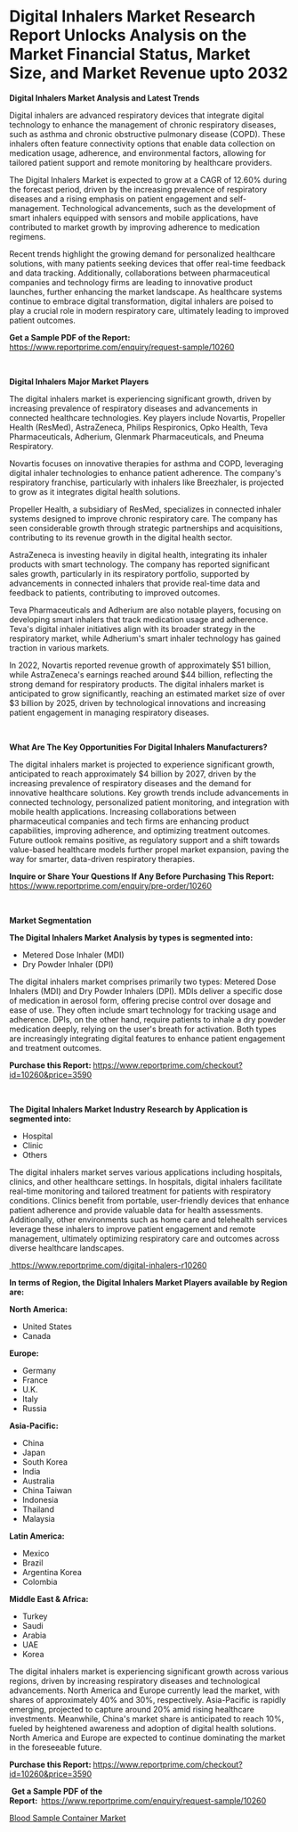 <p><h1>Digital Inhalers Market Research Report Unlocks Analysis on the Market Financial Status, Market Size, and Market Revenue upto 2032</h1></p><p><strong>Digital Inhalers Market Analysis and Latest Trends</strong></p>
<p><p>Digital inhalers are advanced respiratory devices that integrate digital technology to enhance the management of chronic respiratory diseases, such as asthma and chronic obstructive pulmonary disease (COPD). These inhalers often feature connectivity options that enable data collection on medication usage, adherence, and environmental factors, allowing for tailored patient support and remote monitoring by healthcare providers.</p><p>The Digital Inhalers Market is expected to grow at a CAGR of 12.60% during the forecast period, driven by the increasing prevalence of respiratory diseases and a rising emphasis on patient engagement and self-management. Technological advancements, such as the development of smart inhalers equipped with sensors and mobile applications, have contributed to market growth by improving adherence to medication regimens.</p><p>Recent trends highlight the growing demand for personalized healthcare solutions, with many patients seeking devices that offer real-time feedback and data tracking. Additionally, collaborations between pharmaceutical companies and technology firms are leading to innovative product launches, further enhancing the market landscape. As healthcare systems continue to embrace digital transformation, digital inhalers are poised to play a crucial role in modern respiratory care, ultimately leading to improved patient outcomes.</p></p>
<p><strong>Get a Sample PDF of the Report:&nbsp;</strong> <a href="https://www.reportprime.com/enquiry/request-sample/10260?utm_campaign=2442&utm_medium=2&utm_source=Github&utm_content=ia&utm_term=20032025&utm_id=digital-inhalers">https://www.reportprime.com/enquiry/request-sample/10260</a></p>
<p>&nbsp;</p>
<p><strong>Digital Inhalers Major Market Players</strong></p>
<p><p>The digital inhalers market is experiencing significant growth, driven by increasing prevalence of respiratory diseases and advancements in connected healthcare technologies. Key players include Novartis, Propeller Health (ResMed), AstraZeneca, Philips Respironics, Opko Health, Teva Pharmaceuticals, Adherium, Glenmark Pharmaceuticals, and Pneuma Respiratory.</p><p>Novartis focuses on innovative therapies for asthma and COPD, leveraging digital inhaler technologies to enhance patient adherence. The company's respiratory franchise, particularly with inhalers like Breezhaler, is projected to grow as it integrates digital health solutions.</p><p>Propeller Health, a subsidiary of ResMed, specializes in connected inhaler systems designed to improve chronic respiratory care. The company has seen considerable growth through strategic partnerships and acquisitions, contributing to its revenue growth in the digital health sector.</p><p>AstraZeneca is investing heavily in digital health, integrating its inhaler products with smart technology. The company has reported significant sales growth, particularly in its respiratory portfolio, supported by advancements in connected inhalers that provide real-time data and feedback to patients, contributing to improved outcomes.</p><p>Teva Pharmaceuticals and Adherium are also notable players, focusing on developing smart inhalers that track medication usage and adherence. Teva's digital inhaler initiatives align with its broader strategy in the respiratory market, while Adherium's smart inhaler technology has gained traction in various markets.</p><p>In 2022, Novartis reported revenue growth of approximately $51 billion, while AstraZeneca's earnings reached around $44 billion, reflecting the strong demand for respiratory products. The digital inhalers market is anticipated to grow significantly, reaching an estimated market size of over $3 billion by 2025, driven by technological innovations and increasing patient engagement in managing respiratory diseases.</p></p>
<p>&nbsp;</p>
<p><strong>What Are The Key Opportunities For Digital Inhalers Manufacturers?</strong></p>
<p><p>The digital inhalers market is projected to experience significant growth, anticipated to reach approximately $4 billion by 2027, driven by the increasing prevalence of respiratory diseases and the demand for innovative healthcare solutions. Key growth trends include advancements in connected technology, personalized patient monitoring, and integration with mobile health applications. Increasing collaborations between pharmaceutical companies and tech firms are enhancing product capabilities, improving adherence, and optimizing treatment outcomes. Future outlook remains positive, as regulatory support and a shift towards value-based healthcare models further propel market expansion, paving the way for smarter, data-driven respiratory therapies.</p></p>
<p><strong>Inquire or Share Your Questions If Any Before Purchasing This Report:</strong> <a href="https://www.reportprime.com/enquiry/pre-order/10260?utm_campaign=2442&utm_medium=2&utm_source=Github&utm_content=ia&utm_term=20032025&utm_id=digital-inhalers">https://www.reportprime.com/enquiry/pre-order/10260</a></p>
<p>&nbsp;</p>
<p><strong>Market Segmentation</strong></p>
<p><strong>The Digital Inhalers Market Analysis by types is segmented into:</strong></p>
<p><ul><li>Metered Dose Inhaler (MDI)</li><li>Dry Powder Inhaler (DPI)</li></ul></p>
<p><p>The digital inhalers market comprises primarily two types: Metered Dose Inhalers (MDI) and Dry Powder Inhalers (DPI). MDIs deliver a specific dose of medication in aerosol form, offering precise control over dosage and ease of use. They often include smart technology for tracking usage and adherence. DPIs, on the other hand, require patients to inhale a dry powder medication deeply, relying on the user's breath for activation. Both types are increasingly integrating digital features to enhance patient engagement and treatment outcomes.</p></p>
<p><strong>Purchase this Report:&nbsp;</strong><a href="https://www.reportprime.com/checkout?id=10260&price=3590&utm_campaign=2442&utm_medium=2&utm_source=Github&utm_content=ia&utm_term=20032025&utm_id=digital-inhalers">https://www.reportprime.com/checkout?id=10260&price=3590</a></p>
<p>&nbsp;</p>
<p><strong>The Digital Inhalers Market Industry Research by Application is segmented into:</strong></p>
<p><ul><li>Hospital</li><li>Clinic</li><li>Others</li></ul></p>
<p><p>The digital inhalers market serves various applications including hospitals, clinics, and other healthcare settings. In hospitals, digital inhalers facilitate real-time monitoring and tailored treatment for patients with respiratory conditions. Clinics benefit from portable, user-friendly devices that enhance patient adherence and provide valuable data for health assessments. Additionally, other environments such as home care and telehealth services leverage these inhalers to improve patient engagement and remote management, ultimately optimizing respiratory care and outcomes across diverse healthcare landscapes.</p></p>
<p><a href="https://www.reportprime.com/digital-inhalers-r10260?utm_campaign=2442&utm_medium=2&utm_source=Github&utm_content=ia&utm_term=20032025&utm_id=digital-inhalers">&nbsp;https://www.reportprime.com/digital-inhalers-r10260</a></p>
<p><strong>In terms of Region, the Digital Inhalers Market Players available by Region are:</strong></p>
<p>
    <p> <strong> North America: </strong>
        <ul>
            <li>United States</li>
            <li>Canada</li>
        </ul>
        </p> 
    <p> <strong> Europe: </strong>
        <ul>
            <li>Germany</li>
            <li>France</li>
            <li>U.K.</li>
            <li>Italy</li>
            <li>Russia</li>
        </ul>
        </p> 
    <p> <strong> Asia-Pacific: </strong>
        <ul>
            <li>China</li>
            <li>Japan</li>
            <li>South Korea</li>
            <li>India</li>
            <li>Australia</li>
            <li>China Taiwan</li>
            <li>Indonesia</li>
            <li>Thailand</li>
            <li>Malaysia</li>
        </ul>
        </p> 
    <p> <strong> Latin America: </strong>
        <ul>
            <li>Mexico</li>
            <li>Brazil</li>
            <li>Argentina Korea</li>
            <li>Colombia</li>
        </ul>
        </p> 
    <p> <strong> Middle East & Africa: </strong>
        <ul>
            <li>Turkey</li>
            <li>Saudi</li>
            <li>Arabia</li>
            <li>UAE</li>
            <li>Korea</li>
        </ul>
    </p>
    </p>
<p><p>The digital inhalers market is experiencing significant growth across various regions, driven by increasing respiratory diseases and technological advancements. North America and Europe currently lead the market, with shares of approximately 40% and 30%, respectively. Asia-Pacific is rapidly emerging, projected to capture around 20% amid rising healthcare investments. Meanwhile, China's market share is anticipated to reach 10%, fueled by heightened awareness and adoption of digital health solutions. North America and Europe are expected to continue dominating the market in the foreseeable future.</p></p>
<p><strong>Purchase this Report: </strong><a href="https://www.reportprime.com/checkout?id=10260&price=3590&utm_campaign=2442&utm_medium=2&utm_source=Github&utm_content=ia&utm_term=20032025&utm_id=digital-inhalers">https://www.reportprime.com/checkout?id=10260&price=3590</a></p>
<p>&nbsp;<strong>Get a Sample PDF of the Report:&nbsp;&nbsp;</strong><a href="https://www.reportprime.com/enquiry/request-sample/10260?utm_campaign=2442&utm_medium=2&utm_source=Github&utm_content=ia&utm_term=20032025&utm_id=digital-inhalers">https://www.reportprime.com/enquiry/request-sample/10260</a></p>
<p><strong></strong></p>
<p><p><a href="https://github.com/zeyddaddo4/Market-Research-Report-List-1/blob/main/blood-sample-container-market.md?utm_campaign=2442&utm_medium=2&utm_source=Github&utm_content=ia&utm_term=20032025&utm_id=digital-inhalers">Blood Sample Container Market</a></p></p>